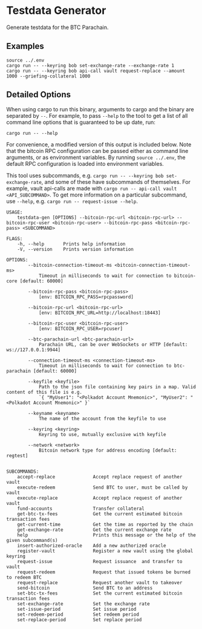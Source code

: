 # Testdata Generator

Generate testdata for the BTC Parachain.

## Examples

```shell
source ../.env
cargo run -- --keyring bob set-exchange-rate --exchange-rate 1
cargo run -- --keyring bob api-call vault request-replace --amount 1000 --griefing-collateral 1000
```

## Detailed Options

When using cargo to run this binary, arguments to cargo and the binary are separated by `--`. For example, to pass `--help` to the tool to get a list of all command line options that is guaranteed to be up date, run:

```
cargo run -- --help
```

For convenience, a modified version of this output is included below. Note that the bitcoin RPC configuration can be passed either as command line arguments, or as environment variables. By running `source ../.env`, the default RPC configuration is loaded into environment variables.

This tool uses subcommands, e.g. `cargo run -- --keyring bob set-exchange-rate`, and some of these have subcommands of themselves. For example, vault api-calls are made with `cargo run -- api-call vault <API_SUBCOMMAND>`. To get more information on a particular subcommand, use `--help`, e.g. `cargo run -- request-issue --help`.

```
USAGE:
    testdata-gen [OPTIONS] --bitcoin-rpc-url <bitcoin-rpc-url> --bitcoin-rpc-user <bitcoin-rpc-user> --bitcoin-rpc-pass <bitcoin-rpc-pass> <SUBCOMMAND>

FLAGS:
    -h, --help       Prints help information
    -V, --version    Prints version information

OPTIONS:
        --bitcoin-connection-timeout-ms <bitcoin-connection-timeout-ms>
            Timeout in milliseconds to wait for connection to bitcoin-core [default: 60000]

        --bitcoin-rpc-pass <bitcoin-rpc-pass>
            [env: BITCOIN_RPC_PASS=rpcpassword]

        --bitcoin-rpc-url <bitcoin-rpc-url>
            [env: BITCOIN_RPC_URL=http://localhost:18443]

        --bitcoin-rpc-user <bitcoin-rpc-user>
            [env: BITCOIN_RPC_USER=rpcuser]

        --btc-parachain-url <btc-parachain-url>
            Parachain URL, can be over WebSockets or HTTP [default: ws://127.0.0.1:9944]

        --connection-timeout-ms <connection-timeout-ms>
            Timeout in milliseconds to wait for connection to btc-parachain [default: 60000]

        --keyfile <keyfile>
            Path to the json file containing key pairs in a map. Valid content of this file is e.g.
            `{ "MyUser1": "<Polkadot Account Mnemonic>", "MyUser2": "<Polkadot Account Mnemonic>" }`

        --keyname <keyname>
            The name of the account from the keyfile to use

        --keyring <keyring>
            Keyring to use, mutually exclusive with keyfile

        --network <network>
            Bitcoin network type for address encoding [default: regtest]


SUBCOMMANDS:
    accept-replace              Accept replace request of another vault
    execute-redeem              Send BTC to user, must be called by vault
    execute-replace             Accept replace request of another vault
    fund-accounts               Transfer collateral
    get-btc-tx-fees             Get the current estimated bitcoin transaction fees
    get-current-time            Get the time as reported by the chain
    get-exchange-rate           Get the current exchange rate
    help                        Prints this message or the help of the given subcommand(s)
    insert-authorized-oracle    Add a new authorized oracle
    register-vault              Register a new vault using the global keyring
    request-issue               Request issuance  and transfer to vault
    request-redeem              Request that issued tokens be burned to redeem BTC
    request-replace             Request another vault to takeover
    send-bitcoin                Send BTC to an address
    set-btc-tx-fees             Set the current estimated bitcoin transaction fees
    set-exchange-rate           Set the exchange rate
    set-issue-period            Set issue period
    set-redeem-period           Set redeem period
    set-replace-period          Set replace period
```
